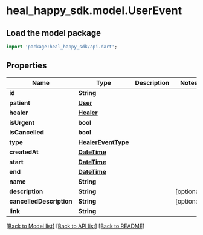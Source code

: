 # heal_happy_sdk.model.UserEvent

## Load the model package
```dart
import 'package:heal_happy_sdk/api.dart';
```

## Properties
Name | Type | Description | Notes
------------ | ------------- | ------------- | -------------
**id** | **String** |  | 
**patient** | [**User**](User.md) |  | 
**healer** | [**Healer**](Healer.md) |  | 
**isUrgent** | **bool** |  | 
**isCancelled** | **bool** |  | 
**type** | [**HealerEventType**](HealerEventType.md) |  | 
**createdAt** | [**DateTime**](DateTime.md) |  | 
**start** | [**DateTime**](DateTime.md) |  | 
**end** | [**DateTime**](DateTime.md) |  | 
**name** | **String** |  | 
**description** | **String** |  | [optional] 
**cancelledDescription** | **String** |  | [optional] 
**link** | **String** |  | 

[[Back to Model list]](../README.md#documentation-for-models) [[Back to API list]](../README.md#documentation-for-api-endpoints) [[Back to README]](../README.md)


